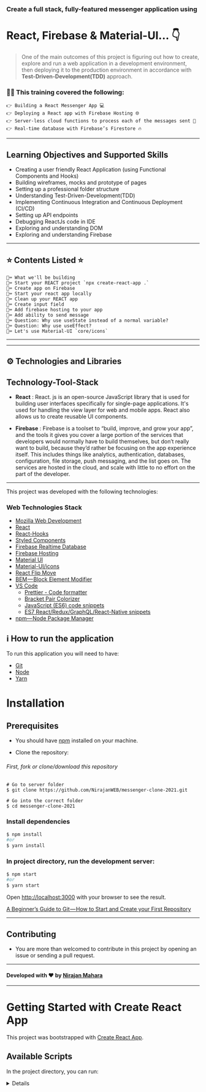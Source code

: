 ### Create a full stack, fully-featured messenger application using

# React, Firebase & Material-UI... 👇

> One of the main outcomes of this project is figuring out how to create, explore and run a web application in a development environment, then deploying it to the production environment in accordance with **Test-Driven-Development(TDD)** approach.

### 👨‍🎓 This training covered the following:

    👉 Building a React Messenger App 💻
    👉 Deploying a React app with Firebase Hosting 🌐
    👉 Server-less cloud functions to process each of the messages sent 🚀
    👉 Real-time database with Firebase’s Firestore 🔥

---

## Learning Objectives and Supported Skills

- Creating a user friendly React Application (using Functional Components and Hooks)
- Building wireframes, mocks and prototype of pages
- Setting up a professional folder structure
- Understanding Test-Driven-Development(TDD)
- Implementing Continuous Integration and Continuous Deployment (CI/CD)
- Setting up API endpoints
- Debugging ReactJs code in IDE
- Exploring and understanding DOM
- Exploring and understanding Firebase

---

## ⭐️ Contents Listed ⭐️

    🚀⌨️ What we'll be building
    🚀⌨️ Start your REACT project `npx create-react-app .`
    🚀⌨️ Create app on Firebase
    🚀⌨️ Start your react app locally
    🚀⌨️ Clean up your REACT app
    🚀⌨️ Create input field
    🚀⌨️ Add firebase hosting to your app
    🚀⌨️ Add ability to send message
    🚀⌨️ Question: Why use useState instead of a normal variable?
    🚀⌨️ Question: Why use useEffect?
    🚀⌨️ Let's use Material-UI `core/icons`

---

---

## ⚙ Technologies and Libraries

## Technology-Tool-Stack

- **React** : React. js is an open-source JavaScript library that is used for building user interfaces specifically for single-page applications. It's used for handling the view layer for web and mobile apps. React also allows us to create reusable UI components.

- **Firebase** : Firebase is a toolset to “build, improve, and grow your app”, and the tools it gives you cover a large portion of the services that developers would normally have to build themselves, but don’t really want to build, because they’d rather be focusing on the app experience itself. This includes things like analytics, authentication, databases, configuration, file storage, push messaging, and the list goes on. The services are hosted in the cloud, and scale with little to no effort on the part of the developer.

---

This project was developed with the following technologies:

### Web Technologies Stack

- [Mozilla Web Development](https://developer.mozilla.org/en-US/docs/Learn)
- [React](https://reactjs.org/)
- [React-Hooks](https://reactjs.org/docs/hooks-intro.html)
- [Styled Components](https://styled-components.com/)
- [Firebase Realtime Database](https://firebase.google.com/)
- [Firebase Hosting](https://firebase.google.com/)
- [Material UI](https://material-ui.com/)
- [Material-UI/icons](https://material-ui.com/components/icons/)
- [React Flip Move](https://github.com/joshwcomeau/react-flip-move)
- [BEM — Block Element Modifier](https://en.bem.info/methodology/)
- [VS Code](https://code.visualstudio.com/)
  - [Prettier - Code formatter](https://marketplace.visualstudio.com/items?itemName=esbenp.prettier-vscode)
  - [Bracket Pair Colorizer](https://marketplace.visualstudio.com/items?itemName=CoenraadS.bracket-pair-colorizer)
  - [JavaScript (ES6) code snippets](https://marketplace.visualstudio.com/items?itemName=xabikos.JavaScriptSnippets)
  - [ES7 React/Redux/GraphQL/React-Native snippets](https://marketplace.visualstudio.com/items?itemName=dsznajder.es7-react-js-snippets)
- [npm— Node Package Manager](https://www.npmjs.com/)

## ℹ How to run the application

To run this application you will need to have:

- [Git](https://git-scm.com)
- [Node](https://nodejs.org/)
- [Yarn](https://yarnpkg.com/)

# Installation

## Prerequisites

- You should have [npm](https://nodejs.org/en/download/) installed on your machine.

- Clone the repository:

###### First, fork or clone/download this repository

```
# Go to server folder
$ git clone https://github.com/NirajanWEB/messenger-clone-2021.git

# Go into the correct folder
$ cd messenger-clone-2021
```

### Install dependencies

```bash
$ npm install
#or
$ yarn install
```

### In project directory, run the development server:

```bash
$ npm start
#or
$ yarn start
```

Open [http://localhost:3000](http://localhost:3000) with your browser to see the result.

[A Beginner’s Guide to Git — How to Start and Create your First Repository](https://www.freecodecamp.org/news/a-beginners-guide-to-git-how-to-create-your-first-github-project-c3ff53f56861/)

---

## Contributing

- You are more than welcomed to contribute in this project by opening an issue or sending a pull request.

---

#### Developed with ❤️ by [Nirajan Mahara](https://www.linkedin.com/in/nirajanmahara/)

---

# Getting Started with Create React App

This project was bootstrapped with [Create React App](https://github.com/facebook/create-react-app).

## Available Scripts

In the project directory, you can run:

<details>

### `yarn start`

Runs the app in the development mode.\
Open [http://localhost:3000](http://localhost:3000) to view it in the browser.

The page will reload if you make edits.\
You will also see any lint errors in the console.

### `yarn test`

Launches the test runner in the interactive watch mode.\
See the section about [running tests](https://facebook.github.io/create-react-app/docs/running-tests) for more information.

### `yarn build`

Builds the app for production to the `build` folder.\
It correctly bundles React in production mode and optimizes the build for the best performance.

The build is minified and the filenames include the hashes.\
Your app is ready to be deployed!

See the section about [deployment](https://facebook.github.io/create-react-app/docs/deployment) for more information.

### `yarn eject`

**Note: this is a one-way operation. Once you `eject`, you can’t go back!**

If you aren’t satisfied with the build tool and configuration choices, you can `eject` at any time. This command will remove the single build dependency from your project.

Instead, it will copy all the configuration files and the transitive dependencies (webpack, Babel, ESLint, etc) right into your project so you have full control over them. All of the commands except `eject` will still work, but they will point to the copied scripts so you can tweak them. At this point you’re on your own.

You don’t have to ever use `eject`. The curated feature set is suitable for small and middle deployments, and you shouldn’t feel obligated to use this feature. However we understand that this tool wouldn’t be useful if you couldn’t customize it when you are ready for it.

## Learn More

You can learn more in the [Create React App documentation](https://facebook.github.io/create-react-app/docs/getting-started).

To learn React, check out the [React documentation](https://reactjs.org/).

### Code Splitting

This section has moved here: [https://facebook.github.io/create-react-app/docs/code-splitting](https://facebook.github.io/create-react-app/docs/code-splitting)

### Analyzing the Bundle Size

This section has moved here: [https://facebook.github.io/create-react-app/docs/analyzing-the-bundle-size](https://facebook.github.io/create-react-app/docs/analyzing-the-bundle-size)

### Making a Progressive Web App

This section has moved here: [https://facebook.github.io/create-react-app/docs/making-a-progressive-web-app](https://facebook.github.io/create-react-app/docs/making-a-progressive-web-app)

### Advanced Configuration

This section has moved here: [https://facebook.github.io/create-react-app/docs/advanced-configuration](https://facebook.github.io/create-react-app/docs/advanced-configuration)

### Deployment

This section has moved here: [https://facebook.github.io/create-react-app/docs/deployment](https://facebook.github.io/create-react-app/docs/deployment)

### `yarn build` fails to minify

This section has moved here: [https://facebook.github.io/create-react-app/docs/troubleshooting#npm-run-build-fails-to-minify](https://facebook.github.io/create-react-app/docs/troubleshooting#npm-run-build-fails-to-minify)

</details>
